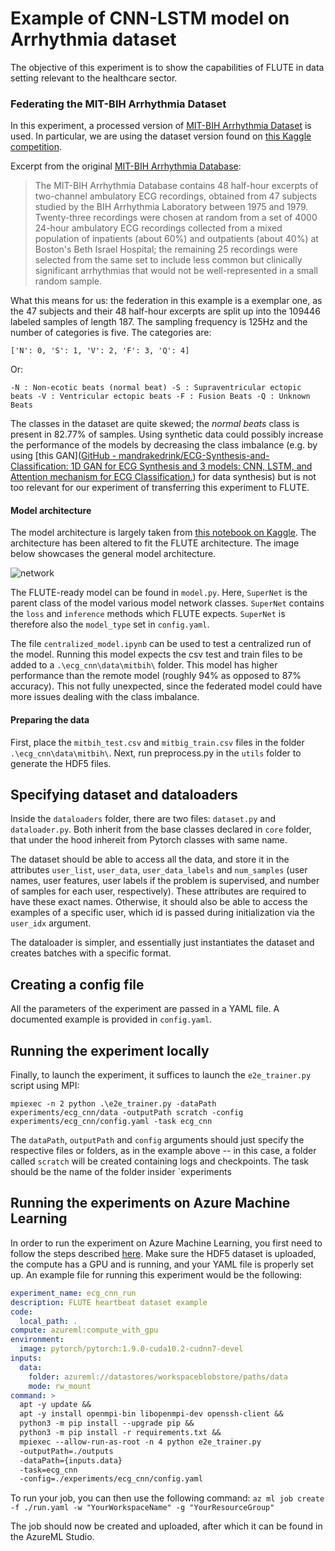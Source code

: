 # Example of CNN-LSTM model on Arrhythmia dataset

The objective of this experiment is to show the capabilities of FLUTE in data setting relevant to the healthcare sector. 

### Federating the MIT-BIH Arrhythmia Dataset

In this experiment, a processed version of [MIT-BIH Arrhythmia Dataset](https://www.physionet.org/content/mitdb/1.0.0/) is used. In particular, we are using the dataset version found on [this Kaggle competition](https://www.kaggle.com/shayanfazeli/heartbeat). 

Excerpt from the original [MIT-BIH Arrhythmia Database](https://physionet.org/content/mitdb/1.0.0/): 

> The MIT-BIH Arrhythmia Database contains 48 half-hour excerpts of two-channel ambulatory ECG recordings, obtained from 47 subjects studied by the BIH Arrhythmia Laboratory between 1975 and 1979. Twenty-three recordings were chosen at random from a set of 4000 24-hour ambulatory ECG recordings collected from a mixed population of inpatients (about 60%) and outpatients (about 40%) at Boston's Beth Israel Hospital; the remaining 25 recordings were selected from the same set to include less common but clinically significant arrhythmias that would not be well-represented in a small random sample.

What this means for us: the federation in this example is a exemplar one, as the 47 subjects and their 48 half-hour excerpts are split up into the 109446 labeled samples of length 187. The sampling frequency is 125Hz and the number of categories is five. The categories are: 

```['N': 0, 'S': 1, 'V': 2, 'F': 3, 'Q': 4]```

Or: 

```-N : Non-ecotic beats (normal beat) -S : Supraventricular ectopic beats -V : Ventricular ectopic beats -F : Fusion Beats -Q : Unknown Beats```

The classes in the dataset are quite skewed; the *normal beats* class is present in 82.77% of samples. Using synthetic data could possibly increase the performance of the models by decreasing the class imbalance (e.g. by using [this GAN]([GitHub - mandrakedrink/ECG-Synthesis-and-Classification: 1D GAN for ECG Synthesis and 3 models: CNN, LSTM, and Attention mechanism for ECG Classification.](https://github.com/mandrakedrink/ECG-Synthesis-and-Classification)) for data synthesis) but is not too relevant for our experiment of transferring this experiment to FLUTE. 

#### Model architecture

The model architecture is largely taken from [this notebook on Kaggle](https://www.kaggle.com/polomarco/ecg-classification-cnn-lstm-attention-mechanism). The architecture has been altered to fit  the FLUTE architecture. The image below showcases the general model architecture. 

![network](./net.png)

The FLUTE-ready model can be found in `model.py`. Here, `SuperNet` is the parent class of the model various model network classes. `SuperNet` contains the `loss` and `inference` methods which FLUTE expects. `SuperNet` is therefore also the `model_type` set in `config.yaml`. 

The file `centralized_model.ipynb` can be used to test a centralized run of the model. Running this model expects the csv test and train files to be added to a `.\ecg_cnn\data\mitbih\` folder. This model has higher performance than the remote model (roughly 94% as opposed to 87% accuracy). This not fully unexpected, since the federated model could have more issues dealing with the class imbalance. 

#### Preparing the data

First, place the `mitbih_test.csv` and `mitbig_train.csv` files in the folder `.\ecg_cnn\data\mitbih\`. Next, run preprocess.py in the `utils` folder to generate the HDF5 files. 

## Specifying dataset and dataloaders

Inside the `dataloaders` folder, there are two files: `dataset.py` and
`dataloader.py`. Both inherit from the base classes declared in `core`
folder, that under the hood inhereit from Pytorch classes with same name.

The dataset should be able to access all the data, and store it in the
attributes `user_list`, `user_data`, `user_data_labels` and `num_samples` (user
names, user features, user labels if the problem is supervised, and number of
samples for each user, respectively). These attributes are required to have
these exact names. Otherwise, it should also be able to access the examples of a
specific user, which id is passed during initialization via the `user_idx`
argument.

The dataloader is simpler, and essentially just instantiates the dataset and
creates batches with a specific format.

## Creating a config file

All the parameters of the experiment are passed in a YAML file. A documented
example is provided in `config.yaml`.

## Running the experiment locally

Finally, to launch the experiment, it suffices to launch the `e2e_trainer.py`
script using MPI:

`mpiexec -n 2 python .\e2e_trainer.py -dataPath experiments/ecg_cnn/data -outputPath scratch -config experiments/ecg_cnn/config.yaml -task ecg_cnn `

The `dataPath`, `outputPath` and `config` arguments should just specify the
respective files or folders, as in the example above -- in this case, a folder
called `scratch` will be created containing logs and checkpoints. The task
should be the name of the folder insider `experiments

## Running the experiments on Azure Machine Learning

In order to run the experiment on Azure Machine Learning, you first need to follow the steps described [here](#Experiments).
Make sure the HDF5 dataset is uploaded, the compute has a GPU and is running, and your YAML file is properly set up. An example file for running this experiment would be the following: 

```yaml
experiment_name: ecg_cnn_run 
description: FLUTE heartbeat dataset example 
code:
  local_path: .
compute: azureml:compute_with_gpu
environment:
  image: pytorch/pytorch:1.9.0-cuda10.2-cudnn7-devel
inputs:
  data:
    folder: azureml://datastores/workspaceblobstore/paths/data
    mode: rw_mount
command: >
  apt -y update &&
  apt -y install openmpi-bin libopenmpi-dev openssh-client &&
  python3 -m pip install --upgrade pip &&
  python3 -m pip install -r requirements.txt &&
  mpiexec --allow-run-as-root -n 4 python e2e_trainer.py
  -outputPath=./outputs
  -dataPath={inputs.data}
  -task=ecg_cnn
  -config=./experiments/ecg_cnn/config.yaml

```
To run your job, you can then use the following command: 
`az ml job create -f ./run.yaml -w "YourWorkspaceName" -g "YourResourceGroup"`

The job should now be created and uploaded, after which it can be found in the AzureML Studio. 
